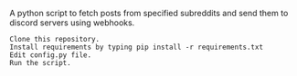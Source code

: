 A python script to fetch posts from specified subreddits and send them to discord servers using webhooks.



    Clone this repository.
    Install requirements by typing pip install -r requirements.txt
    Edit config.py file.
    Run the script.



